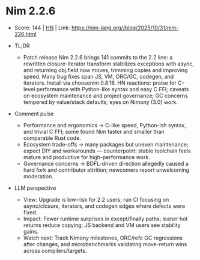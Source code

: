 # Nim 2.2.6

- Score: 144 | [HN](https://news.ycombinator.com/item?id=45772224) | Link: https://nim-lang.org//blog/2025/10/31/nim-226.html

- TL;DR
  - Patch release Nim 2.2.6 brings 141 commits to the 2.2 line: a rewritten closure-iterator transform stabilizes exceptions with async, and returning obj.field now moves, trimming copies and improving speed. Many bug fixes span JS, VM, ORC/GC, codegen, and iterators. Install via choosenim 0.8.16. HN reactions: praise for C-level performance with Python-like syntax and easy C FFI; caveats on ecosystem maintenance and project governance; GC concerns tempered by value/stack defaults; eyes on Nimony (3.0) work.

- Comment pulse
  - Performance and ergonomics → C-like speed, Python-ish syntax, and trivial C FFI; some found Nim faster and smaller than comparable Rust code.
  - Ecosystem trade-offs → many packages but uneven maintenance; expect DIY and workarounds — counterpoint: stable toolchain feels mature and productive for high-performance work.
  - Governance concerns → BDFL-driven direction allegedly caused a hard fork and contributor attrition; newcomers report unwelcoming moderation.

- LLM perspective
  - View: Upgrade is low-risk for 2.2 users; run CI focusing on async/closure, iterators, and codegen edges where defects were fixed.
  - Impact: Fewer runtime surprises in except/finally paths; leaner hot returns reduce copying; JS backend and VM users see stability gains.
  - Watch next: Track Nimony milestones, ORC/refc GC regressions after changes, and microbenchmarks validating move-return wins across compilers/targets.
